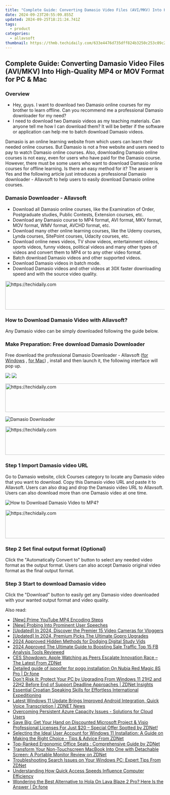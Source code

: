 ```yaml
---
title: "Complete Guide: Converting Damasio Video Files (AVI/MKV) Into High-Quality MP4 or MOV Format for PC & Mac"
date: 2024-09-23T20:55:09.855Z
updated: 2024-09-25T18:21:24.741Z
tags:
  - product
categories:
  - allavsoft
thumbnail: https://thmb.techidaily.com/633e4476d735dff824b3250c253c09c234e7613f83678c9c2635006dd72b341f.jpg
---
```


## Complete Guide: Converting Damasio Video Files (AVI/MKV) Into High-Quality MP4 or MOV Format for PC & Mac

### Overview

* Hey, guys. I want to download two Damasio online courses for my brother to learn offline. Can you recommend me a professional Damasio downloader for my need?
* I need to download two Damasio videos as my teaching materials. Can anyone tell me how I can download them? It will be better if the software or application can help me to batch download Damasio videos.

Damasio is an online learning website from which users can learn their needed online courses. But Damasio is not a free website and users need to pay to watch Damasio online courses. Also, downloading Damasio online courses is not easy, even for users who have paid for the Damasio course. However, there must be some users who want to download Damasio online courses for offline learning. Is there an easy method for it? The answer is Yes and the following article just introduces a professional Damasio downloader - Allavsoft to help users to easily download Damasio online courses.

### Damasio Downloader - Allavsoft

* Download all Damasio online courses, like the Examination of Order, Postgraduate studies, Public Contests, Extension courses, etc.
* Download any Damasio course to MP4 format, AVI format, MKV format, MOV format, WMV format, AVCHD format, etc.
* Download many other online learning courses, like the Udemy courses, Lynda courses, SitePoint courses, Udacity courses, etc.
* Download online news videos, TV show videos, entertainment videos, sports videos, funny videos, political videos and many other types of videos and convert them to MP4 or to any other video format.
* Batch download Damasio videos and other supported videos.
* Download Damasio videos in batch mode.
* Download Damasio videos and other videos at 30X faster downloading speed and with the source video quality.

<!-- affiliate ads begin -->
<a href="https://aligracehair.sjv.io/c/5597632/2080347/19272" target="_top" id="2080347">
  <img src="//a.impactradius-go.com/display-ad/19272-2080347" border="0" alt="https://techidaily.com" width="728" height="90"/>
</a>
<img height="0" width="0" src="https://aligracehair.sjv.io/i/5597632/2080347/19272" style="position:absolute;visibility:hidden;" border="0" />
<!-- affiliate ads end -->

### How to Download Damasio Video with Allavsoft?

Any Damasio video can be simply downloaded following the guide below.

### Make Preparation: Free download Damasio Downloader

Free download the professional Damasio Downloader - Allavsoft ([for Windows](https://tools.techidaily.com/allavsoft/products/) , [for Mac](https://tools.techidaily.com/allavsoft/products/)) , install and then launch it, the following interface will pop up.

[![](https://www.allavsoft.com/how-to/../images/how-to/free-download-win.jpg)](https://tools.techidaily.com/allavsoft/products/) [![](https://www.allavsoft.com/how-to/../images/how-to/free-download-mac.jpg)](https://tools.techidaily.com/allavsoft/products/)

<!-- affiliate ads begin -->
<a href="https://review-au.sjv.io/c/5597632/2135316/14409" target="_top" id="2135316">
  <img src="//a.impactradius-go.com/display-ad/14409-2135316" border="0" alt="https://techidaily.com" width="728" height="90"/>
</a>
<img height="0" width="0" src="https://review-au.sjv.io/i/5597632/2135316/14409" style="position:absolute;visibility:hidden;" border="0" />
<!-- affiliate ads end -->

![Damasio Downloader](https://www.allavsoft.com/how-to/../images/allavsoft/screen-shot-600.jpg)

<!-- affiliate ads begin -->
<a href="https://appsumo.8odi.net/c/5597632/2100534/7443" target="_top" id="2100534">
  <img src="//a.impactradius-go.com/display-ad/7443-2100534" border="0" alt="https://techidaily.com" width="728" height="90"/>
</a>
<img height="0" width="0" src="https://appsumo.8odi.net/i/5597632/2100534/7443" style="position:absolute;visibility:hidden;" border="0" />
<!-- affiliate ads end -->

### Step 1 Import Damasio video URL

Go to Damasio website, click Courses category to locate any Damasio video that you want to download. Copy this Damasio video URL and paste it to Allavsoft. Users can also drag and drop the Damasio video URL to Allavsoft. Users can also download more than one Damasio video at one time.

![How to Download Damasio Video to MP4?](https://www.allavsoft.com/how-to/../images/how-to/download-rtmp-video/download-rtmp-video.jpg)

<!-- affiliate ads begin -->
<a href="https://wigfever.sjv.io/c/5597632/2014849/22899" target="_top" id="2014849">
  <img src="//a.impactradius-go.com/display-ad/22899-2014849" border="0" alt="https://techidaily.com" width="728" height="90"/>
</a>
<img height="0" width="0" src="https://wigfever.sjv.io/i/5597632/2014849/22899" style="position:absolute;visibility:hidden;" border="0" />
<!-- affiliate ads end -->

### Step 2 Set final output format (Optional)

Click the "Automatically Convert to" button to select any needed video format as the output format. Users can also accept Damasio original video format as the final output format.

### Step 3 Start to download Damasio video

Click the "Download" button to easily get any Damasio video downloaded with your wanted output format and video quality.

<ins class="adsbygoogle"
     style="display:block"
     data-ad-format="autorelaxed"
     data-ad-client="ca-pub-7571918770474297"
     data-ad-slot="1223367746"></ins>

<ins class="adsbygoogle"
     style="display:block"
     data-ad-client="ca-pub-7571918770474297"
     data-ad-slot="8358498916"
     data-ad-format="auto"
     data-full-width-responsive="true"></ins>

<span class="atpl-alsoreadstyle">Also read:</span>
<div><ul>
<li><a href="https://extra-support.techidaily.com/new-prime-youtube-mp4-encoding-steps/"><u>[New] Prime YouTube MP4 Encoding Steps</u></a></li>
<li><a href="https://youtube-help.techidaily.com/new-probing-into-prominent-user-speeches/"><u>[New] Probing Into Prominent User Speeches</u></a></li>
<li><a href="https://fox-cloud.techidaily.com/updated-in-2024-discover-the-premier-15-video-cameras-for-vloggers/"><u>[Updated] In 2024, Discover the Premier 15 Video Cameras for Vloggers</u></a></li>
<li><a href="https://fox-friendly.techidaily.com/updated-in-2024-premium-picks-the-ultimate-gopro-upgrades/"><u>[Updated] In 2024, Premium Picks The Ultimate Gopro Upgrades</u></a></li>
<li><a href="https://some-techniques.techidaily.com/2024-approved-hidden-methods-for-dodging-digital-study-vids/"><u>2024 Approved Hidden Methods for Dodging Digital Study Vids</u></a></li>
<li><a href="https://facebook-videos.techidaily.com/2024-approved-the-ultimate-guide-to-boosting-sale-traffic-top-15-fb-analysis-tools-reviewed/"><u>2024 Approved The Ultimate Guide to Boosting Sale Traffic Top 15 FB Analysis Tools Reviewed</u></a></li>
<li><a href="https://win-guides.techidaily.com/ces-showdown-apple-watching-as-peers-escalate-innovation-race-the-latest-from-zdnet/"><u>CES Showdown: Apple Watching as Peers Escalate Innovation Race – The Latest From ZDNet</u></a></li>
<li><a href="https://pokemon-go-android.techidaily.com/detailed-guide-of-ispoofer-for-pogo-installation-on-nubia-red-magic-8s-pro-drfone-by-drfone-virtual-android/"><u>Detailed guide of ispoofer for pogo installation On Nubia Red Magic 8S Pro | Dr.fone</u></a></li>
<li><a href="https://win-guides.techidaily.com/dont-risk-it-protect-your-pc-by-upgrading-from-windows-11-21h2-and-22h2-before-end-of-support-deadline-approaches-zdnet-insights/"><u>Don't Risk It: Protect Your PC by Upgrading From Windows 11 21H2 and 22H2 Before End of Support Deadline Approaches | ZDNet Insights</u></a></li>
<li><a href="https://mondly-stories.techidaily.com/essential-croatian-speaking-skills-for-effortless-international-expeditioning/"><u>Essential Croatian Speaking Skills for Effortless International Expeditioning</u></a></li>
<li><a href="https://win-guides.techidaily.com/latest-windows-11-update-brings-improved-android-integration-quick-voice-transcription-zdnet-news/"><u>Latest Windows 11 Update Brings Improved Android Integration, Quick Voice Transcription | ZDNET News</u></a></li>
<li><a href="https://win-guides.techidaily.com/overcoming-persistent-azure-capacity-issues-solutions-for-cloud-users/"><u>Overcoming Persistent Azure Capacity Issues - Solutions for Cloud Users</u></a></li>
<li><a href="https://win-guides.techidaily.com/save-big-get-your-hand-on-discounted-microsoft-project-and-visio-professional-licenses-for-just-20-special-offer-spotted-by-zdnet/"><u>Save Big: Get Your Hand on Discounted Microsoft Project & Visio Professional Licenses For Just $20 – Special Offer Spotted by ZDNet!</u></a></li>
<li><a href="https://win-guides.techidaily.com/selecting-the-ideal-user-account-for-windows-11-installation-a-guide-on-making-the-right-choice-tips-and-advice-from-zdnet/"><u>Selecting the Ideal User Account for Windows 11 Installation: A Guide on Making the Right Choice - Tips & Advice From ZDNet</u></a></li>
<li><a href="https://win-guides.techidaily.com/top-ranked-ergonomic-office-seats-comprehensive-guide-by-zdnet/"><u>Top-Ranked Ergonomic Office Seats : Comprehensive Guide by ZDNet</u></a></li>
<li><a href="https://win-guides.techidaily.com/transform-your-non-touchscreen-macbook-into-one-with-detachable-screen-a-portable-monitor-review-on-zdnet/"><u>Transform Your Non-Touchscreen MacBook Into One with Detachable Screen: A Portable Monitor Review on ZDNet</u></a></li>
<li><a href="https://win-guides.techidaily.com/troubleshooting-search-issues-on-your-windows-pc-expert-tips-from-zdnet/"><u>Troubleshooting Search Issues on Your Windows PC: Expert Tips From ZDNet</u></a></li>
<li><a href="https://techtrends.techidaily.com/understanding-how-quick-access-speeds-influence-computer-efficiency/"><u>Understanding How Quick Access Speeds Influence Computer Efficiency</u></a></li>
<li><a href="https://fake-location.techidaily.com/wondering-the-best-alternative-to-hola-on-lava-blaze-2-pro-here-is-the-answer-drfone-by-drfone-virtual-android/"><u>Wondering the Best Alternative to Hola On Lava Blaze 2 Pro? Here Is the Answer | Dr.fone</u></a></li>
</ul></div>

